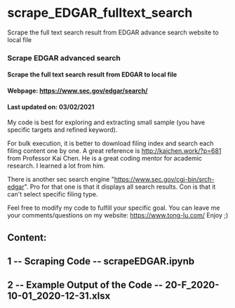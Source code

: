# scrape_EDGAR_fulltext_search
Scrape the full text search result from EDGAR advance search website to local file
### Scrape EDGAR advanced search
#### Scrape the full text search result from EDGAR to local file
#### Webpage: https://www.sec.gov/edgar/search/
#### Last updated on: 03/02/2021

My code is best for exploring and extracting small sample (you have specific targets and refined keyword).

For bulk execution, it is better to download filing index and search each filing content one by one. A great reference is http://kaichen.work/?p=681 from Professor Kai Chen. He is a great coding mentor for academic research. I learned a lot from him.

There is another sec search engine "https://www.sec.gov/cgi-bin/srch-edgar".
Pro for that one is that it displays all search results. Con is that it can't select specific filing type.

Feel free to modify my code to fulfill your specific goal. You can leave me your comments/questions on my website: https://www.tong-lu.com/
Enjoy ;)

## Content:
## 1 -- Scraping Code -- scrapeEDGAR.ipynb
## 2 -- Example Output of the Code -- 20-F_2020-10-01_2020-12-31.xlsx
